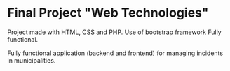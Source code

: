 # Final Project "Web Technologies"
Project made with HTML, CSS and PHP.
Use of bootstrap framework
Fully functional.

Fully functional application (backend and frontend)
for managing incidents in municipalities.
